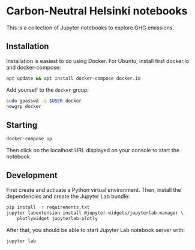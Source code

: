 # Carbon-Neutral Helsinki notebooks

This is a collection of Jupyter notebooks to explore GHG emissions.

## Installation

Installation is easiest to do using Docker. For Ubuntu, install first docker.io and docker-compose:

```bash
apt update && apt install docker-compose docker.io
```

Add yourself to the `docker` group:

```bash
sudo gpasswd -a $USER docker
newgrp docker
```

## Starting

```bash
docker-compose up
```

Then click on the localhost URL displayed on your console to start the notebook.


## Development

First create and activate a Python virtual environment. Then, install the
dependencies and create the Jupyter Lab bundle:

```bash
pip install -r requirements.txt
jupyter labextension install @jupyter-widgets/jupyterlab-manager \
    plotlywidget jupyterlab-plotly
```

After that, you should be able to start Jupyter Lab notebook server
with:

```
jupyter lab
```
